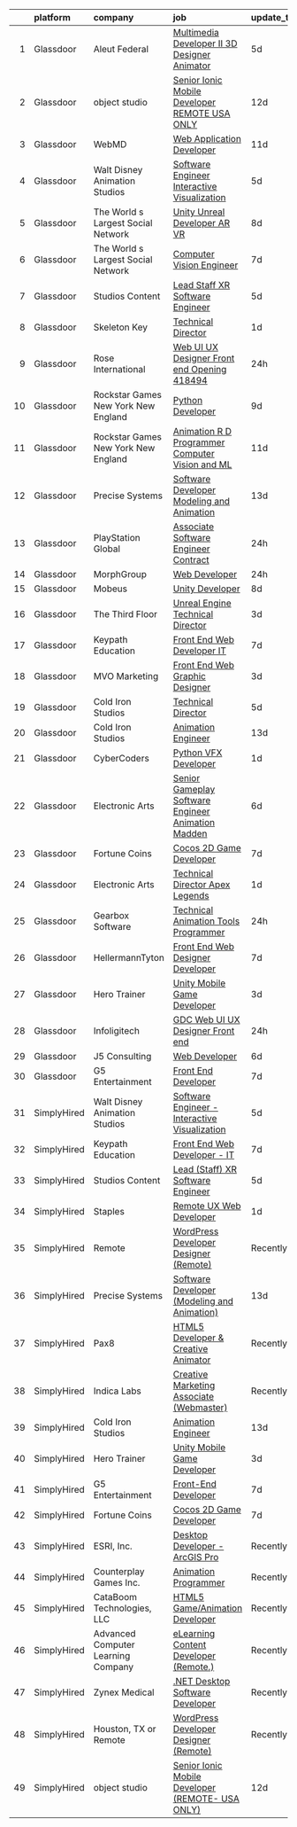 

|    | platform    | company                               | job                                                                                                                                                                                                                                                                                                                                                                                                                                                                                                                                                                                                                                                                                                                                                                                                                                                                                                                                                                                                                                                                                                                                                                                                                                                                                                                                                           | update_time   | location             |
|---:|:------------|:--------------------------------------|:--------------------------------------------------------------------------------------------------------------------------------------------------------------------------------------------------------------------------------------------------------------------------------------------------------------------------------------------------------------------------------------------------------------------------------------------------------------------------------------------------------------------------------------------------------------------------------------------------------------------------------------------------------------------------------------------------------------------------------------------------------------------------------------------------------------------------------------------------------------------------------------------------------------------------------------------------------------------------------------------------------------------------------------------------------------------------------------------------------------------------------------------------------------------------------------------------------------------------------------------------------------------------------------------------------------------------------------------------------------|:--------------|:---------------------|
|  1 | Glassdoor   | Aleut Federal                         | [Multimedia Developer II   3D Designer Animator](https://www.glassdoor.com/partner/jobListing.htm?pos=130&ao=1136043&s=58&guid=000001823e6d04538eeb39d43808a39b&src=GD_JOB_AD&t=SR&vt=w&cs=1_130fb584&cb=1658904708511&jobListingId=1008021020998&jrtk=3-0-1g8v6q14bkf0u801-1g8v6q14oi9ip800-3aa78bb73d048592-)                                                                                                                                                                                                                                                                                                                                                                                                                                                                                                                                                                                                                                                                                                                                                                                                                                                                                                                                                                                                                                               | 5d            | Colorado Springs, CO |
|  2 | Glassdoor   | object studio                         | [Senior Ionic Mobile Developer  REMOTE  USA ONLY ](https://www.glassdoor.com/partner/jobListing.htm?pos=115&ao=1136043&s=58&guid=000001823e6d04538eeb39d43808a39b&src=GD_JOB_AD&t=SR&vt=w&ea=1&cs=1_4f7fd446&cb=1658904708507&jobListingId=1008005650927&jrtk=3-0-1g8v6q14bkf0u801-1g8v6q14oi9ip800-8984049d416d7946-)                                                                                                                                                                                                                                                                                                                                                                                                                                                                                                                                                                                                                                                                                                                                                                                                                                                                                                                                                                                                                                        | 12d           | Remote               |
|  3 | Glassdoor   | WebMD                                 | [Web Application Developer](https://www.glassdoor.com/partner/jobListing.htm?pos=117&ao=1136043&s=58&guid=000001823e6d04538eeb39d43808a39b&src=GD_JOB_AD&t=SR&vt=w&cs=1_a44fbbb7&cb=1658904708507&jobListingId=1008008367061&jrtk=3-0-1g8v6q14bkf0u801-1g8v6q14oi9ip800-e28f196c8044f50b-)                                                                                                                                                                                                                                                                                                                                                                                                                                                                                                                                                                                                                                                                                                                                                                                                                                                                                                                                                                                                                                                                    | 11d           | Atlanta, GA          |
|  4 | Glassdoor   | Walt Disney Animation Studios         | [Software Engineer   Interactive Visualization](https://www.glassdoor.com/partner/jobListing.htm?pos=101&ao=1110586&s=58&guid=000001823e6d04538eeb39d43808a39b&src=GD_JOB_AD&t=SR&vt=w&cs=1_4e599a19&cb=1658904708505&jobListingId=1008020677665&cpc=D99DB9A39DE67464&jrtk=3-0-1g8v6q14bkf0u801-1g8v6q14oi9ip800-42a0d5a382f26cee--6NYlbfkN0DAFTyt7pbDCC2JPO79CSdi1dIb81yjczP5qsKcZIxgiYm3-7g-689UM0rgypL64cpNDepkh3HaOo81WMlARLLxajXu5kmw5CVT9Kx4CWAUP1282JamdjJiyKuoLIDZzJ9lqsO9RZnYWVxUqQAyNSPrSR1HSuWbsxerZX5orJ0YslQnHwjSABU6QjhvDFkQlEjpWmJ4O3V5a5wWY_3vMOhLF2aNheLCoPkpZ-nfVX1sBiUk3wcXuTUTKqLxIH5oOhquYG8b4kRyislX3fH4Yl15sSh3pj8VKxHbLdDLzeZ0YGhXFIrnOHdIT9Ob7uH17Eb8AWuMW9a4v7RQQC7v87lQEwCIsutybJjMlDNoifIm49AV45lTRfWBo-A8ZQc3MDZrc7Hte2465U1KLbAp9k2TG8eBDxeFiqBM8Pkds69P6FbSwQTeC3uR0CzMcMZwzZk%3D)                                                                                                                                                                                                                                                                                                                                                                                                                                                                                                                                             | 5d            | Burbank, CA          |
|  5 | Glassdoor   | The World s Largest Social Network    | [Unity Unreal Developer  AR VR ](https://www.glassdoor.com/partner/jobListing.htm?pos=107&ao=1110586&s=58&guid=000001823e6d04538eeb39d43808a39b&src=GD_JOB_AD&t=SR&vt=w&ea=1&cs=1_9014823d&cb=1658904708506&jobListingId=1008012651983&cpc=AC285F3A3ECA6BB0&jrtk=3-0-1g8v6q14bkf0u801-1g8v6q14oi9ip800-6a9687f16436b173--6NYlbfkN0DSgjPPcnEdvoK3uuxfISLALE6pB1FR7YSHOr_tSg5_QGIhoz_2VqUepdcKLBLI_zRvkDZhvtF_k8miCmwKmbQ_d86ghCkWK5Iyn9zY4XJYRa_cJlbg1rLK4zZUQXMOjDscXw6-RhjxJQyns7_2qNLXsUWksOCT123nD7wpF_Hivl8vz11EM2MFGU931A730SgOdjtPJw6aEerjRt3QvJ8CvvaNoQ9Ytly2je2sTY5fUCQriZYZYwFnn4jY8AeQae3cPRE4W71bQfhNp6g23Y58umKa4bZzo3TIp1w75kvi1rlaUmxqqJFnrR82f3RBesYaJPSpdq8Y_19Y80KANGonkrXBik-UvRW-G-jH__4n7OhoMLRazp7Kf9t4ayOOJbvzIYv--XIlVFsZf0XchlfJ71Wtsbywii4nr__o5AdqWIx1z-rFNCCFwbcYQIVeAGYgK_2svuDoAqwkTz3ketBa4khzM1JvVLhWvqVFS_Z2feJfMPI1FjUCA91uyIpddhHPQKF8uUyOqXYiU8EdeA5PGvXieQIygJxqe6e-6cyOcf1BbZQ_9n4fBr5H83mUlEY5HD5ashoE9Bvb8BcOf_-t)                                                                                                                                                                                                                                                                                                                                                                                                     | 8d            | Sausalito, CA        |
|  6 | Glassdoor   | The World s Largest Social Network    | [Computer Vision Engineer](https://www.glassdoor.com/partner/jobListing.htm?pos=105&ao=1110586&s=58&guid=000001823e6d04538eeb39d43808a39b&src=GD_JOB_AD&t=SR&vt=w&ea=1&cs=1_9e7c0512&cb=1658904708505&jobListingId=1008016092333&cpc=39A4E8CE329AB187&jrtk=3-0-1g8v6q14bkf0u801-1g8v6q14oi9ip800-c21374c0df2462de--6NYlbfkN0DSgjPPcnEdvoK3uuxfISLALE6pB1FR7YSHOr_tSg5_QGIhoz_2VqUepdcKLBLI_zSI5rPHLCmBGW7I1SK_7udTTJ3BXAPBxGEILkgmIHY-EsfBgN6v5C_THtSc2Nx7LlTPzmSznimamg2CYkT-E55Rwvn-jHTb3lK1wU_oRUkMEwwdf5MRqFvlJRZOV1A5yxffShd-qmRuZpvjnTibCtfcKBwTRQzkO0RT6W2F-VsyshpTb_ifwH0IVRZuXz3jokg4BeJfsONsPGwzI4kiYJAZZ09Og7ip5s-HmvdeNtzg7aBxBNCM05izzw2WDqDA47G75ni53494RlFlzYUaBKacUnfDUKVlqaKlEc3t1SJtj0Ty0mCtWGuesLaPLOIydjFwAYV3_6uT1078Lry-nL3tZWPEYdYyDuoMJtXE5QkhRqeNAam76u0SmQJX7gxnlf_einCGuSHMa5FF1tvl6TfZZZOsic4L2aTWfQ7OMB4Rt8BdL1n6vXqhx1ciTI791mI6Dc1MP70HnThBML2KoplPx_jD8TkX0DZGYUyuLrABcMSuJbOHo7IMKI-LV3y4oSr2H8UJdjblfPuJmJOcFTq4)                                                                                                                                                                                                                                                                                                                                                                                                           | 7d            | Denver, CO           |
|  7 | Glassdoor   | Studios Content                       | [Lead  Staff  XR Software Engineer](https://www.glassdoor.com/partner/jobListing.htm?pos=104&ao=1110586&s=58&guid=000001823e6d04538eeb39d43808a39b&src=GD_JOB_AD&t=SR&vt=w&cs=1_2a226d01&cb=1658904708505&jobListingId=1008020675863&cpc=036CEF58F9688075&jrtk=3-0-1g8v6q14bkf0u801-1g8v6q14oi9ip800-a02d03ca6b972eeb--6NYlbfkN0DAFTyt7pbDCC2JPO79CSdi1dIb81yjczP5qsKcZIxgiYm3-7g-689UM0rgypL64cpNDepkh3HaOlquiznncK0jDhtZzDMGJ0DVmq6xchC8MKpsDTl4-NPe-XVzN8aSxIOK4n9EysEMYtB1lSR1phauX5zsP9EDQYqDS4tc0RyaVYsYx6KEkE7ugTO5CwrcSNiWfMavWrr13h1FTAZz8DmMoCllLSpI9OVRHRKVwyTUppqUzUtdvIjrLl5TCI31krAXsTPTFIgITQAksJ1eIncAJw_GAPRknmLpbpaVuCfUvn3bHITNJMBoCRaLHF2M1qsT50wDCohGNLLzY9-4rZtI0kUeaHgbY4427EHGNqPNT7kN1XrX0ekQRja0JfMi51QjdOLwzQ4YVIctRifLyUUhJjy8PoL-Sr0FVGzagF88ChrbIGbj-MrwrXveuEDz3Rs%3D)                                                                                                                                                                                                                                                                                                                                                                                                                                                                                                                                                         | 5d            | Glendale, CA         |
|  8 | Glassdoor   | Skeleton Key                          | [Technical Director](https://www.glassdoor.com/partner/jobListing.htm?pos=123&ao=1136043&s=58&guid=000001823e6d04538eeb39d43808a39b&src=GD_JOB_AD&t=SR&vt=w&ea=1&cs=1_335179ea&cb=1658904708509&jobListingId=1008028986208&jrtk=3-0-1g8v6q14bkf0u801-1g8v6q14oi9ip800-6794bc6288176968-)                                                                                                                                                                                                                                                                                                                                                                                                                                                                                                                                                                                                                                                                                                                                                                                                                                                                                                                                                                                                                                                                      | 1d            | Austin, TX           |
|  9 | Glassdoor   | Rose International                    | [Web UI UX Designer  Front end  Opening  418494](https://www.glassdoor.com/partner/jobListing.htm?pos=106&ao=1110586&s=58&guid=000001823e6d04538eeb39d43808a39b&src=GD_JOB_AD&t=SR&vt=w&ea=1&cs=1_bb06d8a7&cb=1658904708506&jobListingId=1008030385070&cpc=2F9DD8B511C89582&jrtk=3-0-1g8v6q14bkf0u801-1g8v6q14oi9ip800-271a14efb76083a2--6NYlbfkN0B6gYLiPzX3Klpbl49OuxoIZqVtnvEet7IZUhlrZDSG3sY-I6CIGHSMA_bS7ldJ8pMTeWzheEOC4LGQTyKrLxL9Eq6I3psS14ikmQ6U-h_d_HR72Abxu-p--Yp-6Nw4OGh8yL5ZUWpUnR3n_2f3AvUZiHSD0nyQxMzj4oyrZGAbqRRc2oTmOxSCjjvC-pNob2f78W4gwDvDG7TeV5SVipN6Jb7Qh1lek77ki1CrNysXbZrUZisnNnFchQPBzHf0FFRr6Zqu-NSwtcigQgnnxn2vkIw_r9sBa0MoUxZ8I5_WXJRWwhayc65HYrJQaRMTwXiZbOroIQZGQSS_9dI7oLdB-fWNEfPXDvteHWdcAvWveMBGcSNAN8IYNhDPlQ_VPzyuUuFKNJEJbWHc9BUhQoSYK5kSd6rQ-wYBwjJaZvg7sTQOl9qyEVxqOMY7u4ikDyZd75lO57N-LdFCA--fUR1h3NQUJFWkWaX_mEn40_wTujfjnxbg1EmohcDADKFIPAY6JrWe1o4fE4wOBbRT2qUw)                                                                                                                                                                                                                                                                                                                                                                                                                                                     | 24h           | Atlanta, GA          |
| 10 | Glassdoor   | Rockstar Games New York   New England | [Python Developer](https://www.glassdoor.com/partner/jobListing.htm?pos=124&ao=1136043&s=58&guid=000001823e6d04538eeb39d43808a39b&src=GD_JOB_AD&t=SR&vt=w&cs=1_dc7d3aab&cb=1658904708509&jobListingId=1008010884186&jrtk=3-0-1g8v6q14bkf0u801-1g8v6q14oi9ip800-5ad0822d2f5243ae-)                                                                                                                                                                                                                                                                                                                                                                                                                                                                                                                                                                                                                                                                                                                                                                                                                                                                                                                                                                                                                                                                             | 9d            | Manhattan            |
| 11 | Glassdoor   | Rockstar Games New York   New England | [Animation R D Programmer  Computer Vision and ML](https://www.glassdoor.com/partner/jobListing.htm?pos=129&ao=1136043&s=58&guid=000001823e6d04538eeb39d43808a39b&src=GD_JOB_AD&t=SR&vt=w&cs=1_98999e14&cb=1658904708510&jobListingId=1008008924422&jrtk=3-0-1g8v6q14bkf0u801-1g8v6q14oi9ip800-3642d98c74d7049e-)                                                                                                                                                                                                                                                                                                                                                                                                                                                                                                                                                                                                                                                                                                                                                                                                                                                                                                                                                                                                                                             | 11d           | Manhattan            |
| 12 | Glassdoor   | Precise Systems                       | [Software Developer  Modeling and Animation ](https://www.glassdoor.com/partner/jobListing.htm?pos=116&ao=1136043&s=58&guid=000001823e6d04538eeb39d43808a39b&src=GD_JOB_AD&t=SR&vt=w&ea=1&cs=1_d0fc1486&cb=1658904708507&jobListingId=1008004152660&jrtk=3-0-1g8v6q14bkf0u801-1g8v6q14oi9ip800-fe782767aaad92cb-)                                                                                                                                                                                                                                                                                                                                                                                                                                                                                                                                                                                                                                                                                                                                                                                                                                                                                                                                                                                                                                             | 13d           | San Diego, CA        |
| 13 | Glassdoor   | PlayStation Global                    | [Associate Software Engineer  Contract ](https://www.glassdoor.com/partner/jobListing.htm?pos=125&ao=1136043&s=58&guid=000001823e6d04538eeb39d43808a39b&src=GD_JOB_AD&t=SR&vt=w&ea=1&cs=1_9176c11b&cb=1658904708510&jobListingId=1008031450587&jrtk=3-0-1g8v6q14bkf0u801-1g8v6q14oi9ip800-03ce7458d3a9f208-)                                                                                                                                                                                                                                                                                                                                                                                                                                                                                                                                                                                                                                                                                                                                                                                                                                                                                                                                                                                                                                                  | 24h           | San Diego, CA        |
| 14 | Glassdoor   | MorphGroup                            | [Web Developer](https://www.glassdoor.com/partner/jobListing.htm?pos=126&ao=1136043&s=58&guid=000001823e6d04538eeb39d43808a39b&src=GD_JOB_AD&t=SR&vt=w&ea=1&cs=1_0b0fabff&cb=1658904708510&jobListingId=1008032025394&jrtk=3-0-1g8v6q14bkf0u801-1g8v6q14oi9ip800-7a3edc92aa0afc92-)                                                                                                                                                                                                                                                                                                                                                                                                                                                                                                                                                                                                                                                                                                                                                                                                                                                                                                                                                                                                                                                                           | 24h           | Chantilly, VA        |
| 15 | Glassdoor   | Mobeus                                | [Unity Developer](https://www.glassdoor.com/partner/jobListing.htm?pos=111&ao=1136043&s=58&guid=000001823e6d04538eeb39d43808a39b&src=GD_JOB_AD&t=SR&vt=w&ea=1&cs=1_0b06a4b9&cb=1658904708506&jobListingId=1008012455848&jrtk=3-0-1g8v6q14bkf0u801-1g8v6q14oi9ip800-8725804754ef9c43-)                                                                                                                                                                                                                                                                                                                                                                                                                                                                                                                                                                                                                                                                                                                                                                                                                                                                                                                                                                                                                                                                         | 8d            | United, WV           |
| 16 | Glassdoor   | The Third Floor                       | [Unreal Engine Technical Director](https://www.glassdoor.com/partner/jobListing.htm?pos=127&ao=1136043&s=58&guid=000001823e6d04538eeb39d43808a39b&src=GD_JOB_AD&t=SR&vt=w&cs=1_dace12a5&cb=1658904708510&jobListingId=1008024890641&jrtk=3-0-1g8v6q14bkf0u801-1g8v6q14oi9ip800-bfdfc7a0e7249863-)                                                                                                                                                                                                                                                                                                                                                                                                                                                                                                                                                                                                                                                                                                                                                                                                                                                                                                                                                                                                                                                             | 3d            | Los Angeles, CA      |
| 17 | Glassdoor   | Keypath Education                     | [Front End Web Developer   IT](https://www.glassdoor.com/partner/jobListing.htm?pos=103&ao=1110586&s=58&guid=000001823e6d04538eeb39d43808a39b&src=GD_JOB_AD&t=SR&vt=w&ea=1&cs=1_c6b92350&cb=1658904708505&jobListingId=1008016122648&cpc=AF770993EC679D41&jrtk=3-0-1g8v6q14bkf0u801-1g8v6q14oi9ip800-78f317af56e3f18c--6NYlbfkN0B5yzmwsWuqFEnZ4KZ0oZggF_kecX9RXCcNgmDdqnpqNuS9SQwkvMm25LJOlwnoQeRGVNLuM68xe_XBupscoGWwLuAmAECc7b1ebtEBdhfC5DUw0FIOA52Rp9Xn4PKH-c0divItmOUKO7DkM3INqiqcAzduqg14ZHADXTMottiuw7WUxXzUup9t1JXlxov6LZRziP_60A2tgDsMVHp3x_sNh9e0M-IYcU-eOLuyT4fuujT0o31b2AC6_lUSko5f__83pYe8V4IZ7lxkJZMmtCObgDdnxxmWyVHx6eiCkFdyLaZM2yd4U0AQp4y8dr7Ga9VjbPaALYcsABcGUx_WuNx5Fhu8ho3z3f4qa_7Oz2GTPu2Y89Z5T3blxCkA4_rkpF7s2PSzsHOSdIV-opPEYwkC5s0LUik_9FVPKRQn_lRhdZISU7jqBXPVEbxz6sA3XcVq_AHSM-rMcKM_rwdrseTxF7Bssr7DkI8VYgxRUfttqHWykB6vXH4de-oSV66Clb6_xQ4wlgG_GVlYckCc4s4iIT7FO987k22k_FKRmKookPITv9wdlEZV0LKvakM3jduDP8g0tM0FHTX8pFN1okPBpIcNrSXRYzaYuf-cZvHwbYf0NGUSnSeu)                                                                                                                                                                                                                                                                                                                                                                       | 7d            | Schaumburg, IL       |
| 18 | Glassdoor   | MVO Marketing                         | [Front End Web   Graphic Designer](https://www.glassdoor.com/partner/jobListing.htm?pos=102&ao=1110586&s=58&guid=000001823e6d04538eeb39d43808a39b&src=GD_JOB_AD&t=SR&vt=w&ea=1&cs=1_272a2ec0&cb=1658904708505&jobListingId=1008024519056&cpc=A938E184CF850189&jrtk=3-0-1g8v6q14bkf0u801-1g8v6q14oi9ip800-3b25daaea7107c67--6NYlbfkN0D788tVLZnHYB2JKTLmCXo4PydfvtZKcdbYx6lxKaz3Imdx95jlIVm00i35LBHAa-O4IzZZWOa0zLoaT7fNYN8AHYMUM6AAltPVchZhbRZic0KWdCPAKFFyP_-LGP_Ixo0BdG9O34TFUueAp7uKr6vBL2hBJYT88lFTd2urEJmiT2xL0FXt1NBoJKsQVlamHiJycIvE0EAPi_4jx_EZysejGWMwNfXKsEP6xsADq3f514WqXNOlN4Fz1WlwRpvmgqevkZypaw-1zlbZ8pTvXLJV-BxoZbP5FGlLH7Icc9pv9zVl6E0ENR6Q3eA_lMJCypXHvtJ1xILBCeOm2zkoKel25pbNNZPvf7axJ5Ao5toMlocHoVC_SJ40tBCtvpGS2oK_q2nRAEKIwwytR6ZHh-GdZjS9H5xEaAK486fR7iDxE8U_BsftNcaE7UV-Hv94d66dUe9wemSNm-Tjo1rCqiDIK3oq7iSzHQNlDM3vqNpzp4bcvU5I17_jSq32XWqlUBFvt7pkllDLplMiDN99Y5t1)                                                                                                                                                                                                                                                                                                                                                                                                                                                                   | 3d            | Roswell, GA          |
| 19 | Glassdoor   | Cold Iron Studios                     | [Technical Director](https://www.glassdoor.com/partner/jobListing.htm?pos=128&ao=1136043&s=58&guid=000001823e6d04538eeb39d43808a39b&src=GD_JOB_AD&t=SR&vt=w&ea=1&cs=1_9b835457&cb=1658904708510&jobListingId=1008020385355&jrtk=3-0-1g8v6q14bkf0u801-1g8v6q14oi9ip800-35e912e144a86a0f-)                                                                                                                                                                                                                                                                                                                                                                                                                                                                                                                                                                                                                                                                                                                                                                                                                                                                                                                                                                                                                                                                      | 5d            | Remote               |
| 20 | Glassdoor   | Cold Iron Studios                     | [Animation Engineer](https://www.glassdoor.com/partner/jobListing.htm?pos=113&ao=1136043&s=58&guid=000001823e6d04538eeb39d43808a39b&src=GD_JOB_AD&t=SR&vt=w&ea=1&cs=1_29fe64d5&cb=1658904708506&jobListingId=1008003738705&jrtk=3-0-1g8v6q14bkf0u801-1g8v6q14oi9ip800-7ec8e93f903792ed-)                                                                                                                                                                                                                                                                                                                                                                                                                                                                                                                                                                                                                                                                                                                                                                                                                                                                                                                                                                                                                                                                      | 13d           | Remote               |
| 21 | Glassdoor   | CyberCoders                           | [Python VFX Developer](https://www.glassdoor.com/partner/jobListing.htm?pos=108&ao=1110586&s=58&guid=000001823e6d04538eeb39d43808a39b&src=GD_JOB_AD&t=SR&vt=w&ea=1&cs=1_8e670543&cb=1658904708506&jobListingId=1008028546383&cpc=AC285F3A3ECA6BB0&jrtk=3-0-1g8v6q14bkf0u801-1g8v6q14oi9ip800-53680b82fcd18606--6NYlbfkN0CpFJQzrgRR8WqXWK1qKKEqALWJw739KlKqr2H-MSI4eoBlI4EFrmor2FYZMP3muM1_EXMsZV3kh7pM3awCHfVvK6IxO_E4lgOr2VSJsU229OZh9RNODgy4wyoLk_rRfgIQCIszgVLah18XIu6bdc12ebYjvwTbvS9huGbjp4j2enqtZoIe785Se5lPuol6Z57wQGxA80gE5_qeNsSuCk2ogCQ5PHwMvQ-iW-MhxBNzIGRSGMvs0M3YWapS8j8Z19T8ATXZvtP9QxhIfY5SqAy7LIXf-HJItNFho-mBpEzFWjXZqoLZcOH_nwevfSE9rUvWYTh1l9e8LV3CiQGF0UkEVom1cvVCwlynCldakDju3uHvmWM42oNweerSf-eND5rW8c1iyLj1HVWW1iRHbWa8k_Q1oKuz1rbTnm_C7jHmnNeBDepeSzJE-Lb9MQWWDk6MilBtuTfZbPZJJzIgDQlUBrsK7opcCeucrstz0S3iOQGBzSIW9NmAKGFLeFokjl9ui1LASzp9BDs_KDFTS42aUhVPUmoDFmo1bZOqGU3cZixNaB792xO8ubUyKIs-2MSPm84UOqNWmP2BRAxeH9ez8X2elnijcTxDQ3vcpQe3d9cw6eTvIs8ZOFxQLMqKcZqaYSdAsw9TJIH69pAqdhhFfm3Z70b1Ahy2LGxGZlyH8rgFyZBEF-r3zMeaA4Si-REltdP12U-GMGdiPJssGc2kZEbHVpuAs0jR8AmReIyv-cJ8gAaH16W62QsUzCWzxm6oFKN3Z1_c9JW8oHglEF5WOjJUB-piqnKtKoFXkRULHDMnbY7JW_L3Y1lBf8zkXs7J_r4-RyCRjlTneRDuTA_kVHNg9MD8HZlrF-13ZG4HN3_mPyhduxLKu4VcmHNuyzt1sGoihpvqnOX04uuVS_Gg3fT6TTRP6Sf_jVC5oFs_0vxiPeHZlCkh_-B_eUZsn1AsTIilMEUGqdcwzIlRY8HknT3_ljxR2YI%3D) | 1d            | Burbank, CA          |
| 22 | Glassdoor   | Electronic Arts                       | [Senior Gameplay Software Engineer  Animation    Madden](https://www.glassdoor.com/partner/jobListing.htm?pos=114&ao=1136043&s=58&guid=000001823e6d04538eeb39d43808a39b&src=GD_JOB_AD&t=SR&vt=w&cs=1_da1288c3&cb=1658904708506&jobListingId=1008017356081&jrtk=3-0-1g8v6q14bkf0u801-1g8v6q14oi9ip800-ed60ce436b362348-)                                                                                                                                                                                                                                                                                                                                                                                                                                                                                                                                                                                                                                                                                                                                                                                                                                                                                                                                                                                                                                       | 6d            | Orlando, FL          |
| 23 | Glassdoor   | Fortune Coins                         | [Cocos 2D Game Developer](https://www.glassdoor.com/partner/jobListing.htm?pos=110&ao=1136043&s=58&guid=000001823e6d04538eeb39d43808a39b&src=GD_JOB_AD&t=SR&vt=w&ea=1&cs=1_b5fa6607&cb=1658904708506&jobListingId=1008014796451&jrtk=3-0-1g8v6q14bkf0u801-1g8v6q14oi9ip800-1bcab52bcc4e246a-)                                                                                                                                                                                                                                                                                                                                                                                                                                                                                                                                                                                                                                                                                                                                                                                                                                                                                                                                                                                                                                                                 | 7d            | Remote               |
| 24 | Glassdoor   | Electronic Arts                       | [Technical Director  Apex Legends ](https://www.glassdoor.com/partner/jobListing.htm?pos=120&ao=1136043&s=58&guid=000001823e6d04538eeb39d43808a39b&src=GD_JOB_AD&t=SR&vt=w&cs=1_481d13ca&cb=1658904708509&jobListingId=1008028589177&jrtk=3-0-1g8v6q14bkf0u801-1g8v6q14oi9ip800-c0f7945fe6473f17-)                                                                                                                                                                                                                                                                                                                                                                                                                                                                                                                                                                                                                                                                                                                                                                                                                                                                                                                                                                                                                                                            | 1d            | Los Angeles, CA      |
| 25 | Glassdoor   | Gearbox Software                      | [Technical Animation Tools Programmer](https://www.glassdoor.com/partner/jobListing.htm?pos=119&ao=1136043&s=58&guid=000001823e6d04538eeb39d43808a39b&src=GD_JOB_AD&t=SR&vt=w&ea=1&cs=1_45d36416&cb=1658904708507&jobListingId=1008029963137&jrtk=3-0-1g8v6q14bkf0u801-1g8v6q14oi9ip800-6d93732b1841f5c1-)                                                                                                                                                                                                                                                                                                                                                                                                                                                                                                                                                                                                                                                                                                                                                                                                                                                                                                                                                                                                                                                    | 24h           | Frisco, TX           |
| 26 | Glassdoor   | HellermannTyton                       | [Front End Web Designer Developer](https://www.glassdoor.com/partner/jobListing.htm?pos=122&ao=1136043&s=58&guid=000001823e6d04538eeb39d43808a39b&src=GD_JOB_AD&t=SR&vt=w&ea=1&cs=1_e0631f49&cb=1658904708509&jobListingId=1008015633229&jrtk=3-0-1g8v6q14bkf0u801-1g8v6q14oi9ip800-dbe7d8bfa1e421c8-)                                                                                                                                                                                                                                                                                                                                                                                                                                                                                                                                                                                                                                                                                                                                                                                                                                                                                                                                                                                                                                                        | 7d            | Milwaukee, WI        |
| 27 | Glassdoor   | Hero Trainer                          | [Unity Mobile Game Developer](https://www.glassdoor.com/partner/jobListing.htm?pos=109&ao=1136043&s=58&guid=000001823e6d04538eeb39d43808a39b&src=GD_JOB_AD&t=SR&vt=w&ea=1&cs=1_35316111&cb=1658904708506&jobListingId=1008024775969&jrtk=3-0-1g8v6q14bkf0u801-1g8v6q14oi9ip800-99541d7b00e6f9fc-)                                                                                                                                                                                                                                                                                                                                                                                                                                                                                                                                                                                                                                                                                                                                                                                                                                                                                                                                                                                                                                                             | 3d            | Remote               |
| 28 | Glassdoor   | Infoligitech                          | [GDC Web UI UX Designer  Front end ](https://www.glassdoor.com/partner/jobListing.htm?pos=118&ao=1136043&s=58&guid=000001823e6d04538eeb39d43808a39b&src=GD_JOB_AD&t=SR&vt=w&ea=1&cs=1_d33c8e8f&cb=1658904708507&jobListingId=1008030496616&jrtk=3-0-1g8v6q14bkf0u801-1g8v6q14oi9ip800-56fc83668bd517f0-)                                                                                                                                                                                                                                                                                                                                                                                                                                                                                                                                                                                                                                                                                                                                                                                                                                                                                                                                                                                                                                                      | 24h           | Atlanta, GA          |
| 29 | Glassdoor   | J5 Consulting                         | [Web Developer](https://www.glassdoor.com/partner/jobListing.htm?pos=121&ao=1136043&s=58&guid=000001823e6d04538eeb39d43808a39b&src=GD_JOB_AD&t=SR&vt=w&ea=1&cs=1_ad31bae9&cb=1658904708509&jobListingId=1008018242416&jrtk=3-0-1g8v6q14bkf0u801-1g8v6q14oi9ip800-8d633f17a317ae0f-)                                                                                                                                                                                                                                                                                                                                                                                                                                                                                                                                                                                                                                                                                                                                                                                                                                                                                                                                                                                                                                                                           | 6d            | Chantilly, VA        |
| 30 | Glassdoor   | G5 Entertainment                      | [Front End Developer](https://www.glassdoor.com/partner/jobListing.htm?pos=112&ao=1136043&s=58&guid=000001823e6d04538eeb39d43808a39b&src=GD_JOB_AD&t=SR&vt=w&cs=1_d5404e6f&cb=1658904708506&jobListingId=1008014904853&jrtk=3-0-1g8v6q14bkf0u801-1g8v6q14oi9ip800-f3abba0302d8d498-)                                                                                                                                                                                                                                                                                                                                                                                                                                                                                                                                                                                                                                                                                                                                                                                                                                                                                                                                                                                                                                                                          | 7d            | Remote               |
| 31 | SimplyHired | Walt Disney Animation Studios         | [Software Engineer - Interactive Visualization](https://www.simplyhired.com/job/CBvi61xXJ4kwX5N5JeE3ydgxmSNJyCF7WcwW9DsvM88E_oYFML_gFQ?q=animation+developer)                                                                                                                                                                                                                                                                                                                                                                                                                                                                                                                                                                                                                                                                                                                                                                                                                                                                                                                                                                                                                                                                                                                                                                                                 | 5d            | Burbank, CA          |
| 32 | SimplyHired | Keypath Education                     | [Front End Web Developer - IT](https://www.simplyhired.com/job/4eFwi9-mqPM0MIRJwkzP4yMg1KNW1ypBDXc09PUMgdyaVoNy6nEV0Q?q=animation+developer)                                                                                                                                                                                                                                                                                                                                                                                                                                                                                                                                                                                                                                                                                                                                                                                                                                                                                                                                                                                                                                                                                                                                                                                                                  | 7d            | Schaumburg, IL       |
| 33 | SimplyHired | Studios Content                       | [Lead (Staff) XR Software Engineer](https://www.simplyhired.com/job/5yg4PGEW1Q6S_sTGJ3cYuebp6kPfYB1lTj-WzK9SOq4S1xAg1elrrQ?q=animation+developer)                                                                                                                                                                                                                                                                                                                                                                                                                                                                                                                                                                                                                                                                                                                                                                                                                                                                                                                                                                                                                                                                                                                                                                                                             | 5d            | Glendale, CA         |
| 34 | SimplyHired | Staples                               | [Remote UX Web Developer](https://www.simplyhired.com/job/5xsH_JngsG263Enk4DrRsIFTqIOF8nFQ4KfEo4FggxLRwBU4KkKDgA?q=animation+developer)                                                                                                                                                                                                                                                                                                                                                                                                                                                                                                                                                                                                                                                                                                                                                                                                                                                                                                                                                                                                                                                                                                                                                                                                                       | 1d            | United States        |
| 35 | SimplyHired | Remote                                | [WordPress Developer Designer (Remote)](https://www.simplyhired.com/job/vCmXXL4JGKGV5eNVuHA7oB8PSm-NsHdC9WQISU8OzQ6fl4_GaHZp9A?q=animation+developer)                                                                                                                                                                                                                                                                                                                                                                                                                                                                                                                                                                                                                                                                                                                                                                                                                                                                                                                                                                                                                                                                                                                                                                                                         | Recently      | United States        |
| 36 | SimplyHired | Precise Systems                       | [Software Developer (Modeling and Animation)](https://www.simplyhired.com/job/mrs3BpEPLgIC-F-3wHMo4hzRssI_W8irIt7Ip4zU1eR-T_S3xQtTOw?q=animation+developer)                                                                                                                                                                                                                                                                                                                                                                                                                                                                                                                                                                                                                                                                                                                                                                                                                                                                                                                                                                                                                                                                                                                                                                                                   | 13d           | San Diego, CA        |
| 37 | SimplyHired | Pax8                                  | [HTML5 Developer & Creative Animator](https://www.simplyhired.com/job/DcI9boA9QAGhvEhJ0nrKDcXbjJdV-Xc9RNA8XU8-WgXmrk0-CIjjnA?q=animation+developer)                                                                                                                                                                                                                                                                                                                                                                                                                                                                                                                                                                                                                                                                                                                                                                                                                                                                                                                                                                                                                                                                                                                                                                                                           | Recently      | Denver, CO           |
| 38 | SimplyHired | Indica Labs                           | [Creative Marketing Associate (Webmaster)](https://www.simplyhired.com/job/CiOYg9ZwXWnfAfWFYgpeXNQ65sUJYFSHCYI9aKhasdAuHPtez9K0_g?q=animation+developer)                                                                                                                                                                                                                                                                                                                                                                                                                                                                                                                                                                                                                                                                                                                                                                                                                                                                                                                                                                                                                                                                                                                                                                                                      | Recently      | Albuquerque, NM      |
| 39 | SimplyHired | Cold Iron Studios                     | [Animation Engineer](https://www.simplyhired.com/job/_k9O-EHdSx8NESZMFWM66htNlUjbI1UCI5s37Wea0oYwUMx34VHqVg?q=animation+developer)                                                                                                                                                                                                                                                                                                                                                                                                                                                                                                                                                                                                                                                                                                                                                                                                                                                                                                                                                                                                                                                                                                                                                                                                                            | 13d           | Remote               |
| 40 | SimplyHired | Hero Trainer                          | [Unity Mobile Game Developer](https://www.simplyhired.com/job/xWspB4OCY15ivV8yoCWMKMnWMHJUbDzwnjYWd6YsZQR3UYj_M5PKPA?q=animation+developer)                                                                                                                                                                                                                                                                                                                                                                                                                                                                                                                                                                                                                                                                                                                                                                                                                                                                                                                                                                                                                                                                                                                                                                                                                   | 3d            | Remote               |
| 41 | SimplyHired | G5 Entertainment                      | [Front-End Developer](https://www.simplyhired.com/job/zKfcymdm3jmvJkBPXSuTDEK61tlLrs7TDRlx0PAnh1xsM9fx_-M9Zw?q=animation+developer)                                                                                                                                                                                                                                                                                                                                                                                                                                                                                                                                                                                                                                                                                                                                                                                                                                                                                                                                                                                                                                                                                                                                                                                                                           | 7d            | Remote               |
| 42 | SimplyHired | Fortune Coins                         | [Cocos 2D Game Developer](https://www.simplyhired.com/job/kBw9x8f9uFCyRtwg5kJb17iXBteY7dUA0MZCJQFWo5qCo8V6GuT-gQ?q=animation+developer)                                                                                                                                                                                                                                                                                                                                                                                                                                                                                                                                                                                                                                                                                                                                                                                                                                                                                                                                                                                                                                                                                                                                                                                                                       | 7d            | Remote               |
| 43 | SimplyHired | ESRI, Inc.                            | [Desktop Developer - ArcGIS Pro](https://www.simplyhired.com/job/Pn0jlgPOSBBY-nMbXrtFeV4yvqyMnKMGCwWZz4L1Vtp9irTKUDf2Rg?q=animation+developer)                                                                                                                                                                                                                                                                                                                                                                                                                                                                                                                                                                                                                                                                                                                                                                                                                                                                                                                                                                                                                                                                                                                                                                                                                | Recently      | Remote               |
| 44 | SimplyHired | Counterplay Games Inc.                | [Animation Programmer](https://www.simplyhired.com/job/ja01lGWLinKLuR563KA6A4U8WQhuf1FHnXZkvmF_Ju9Z07Y3VkVtsQ?q=animation+developer)                                                                                                                                                                                                                                                                                                                                                                                                                                                                                                                                                                                                                                                                                                                                                                                                                                                                                                                                                                                                                                                                                                                                                                                                                          | Recently      | Remote               |
| 45 | SimplyHired | CataBoom Technologies, LLC            | [HTML5 Game/Animation Developer](https://www.simplyhired.com/job/rcD9kqRruTFu3sLPN7RcYmKqhwYda35Xkfl4DXnDIh1VgwPtoMUoDw?q=animation+developer)                                                                                                                                                                                                                                                                                                                                                                                                                                                                                                                                                                                                                                                                                                                                                                                                                                                                                                                                                                                                                                                                                                                                                                                                                | Recently      | Richardson, TX       |
| 46 | SimplyHired | Advanced Computer Learning Company    | [eLearning Content Developer (Remote.)](https://www.simplyhired.com/job/cimWQKAh908_bZa2AOVO5UxoFRVk3n7kWOwOni8yCtJr2sloBFHj-g?q=animation+developer)                                                                                                                                                                                                                                                                                                                                                                                                                                                                                                                                                                                                                                                                                                                                                                                                                                                                                                                                                                                                                                                                                                                                                                                                         | Recently      | Remote               |
| 47 | SimplyHired | Zynex Medical                         | [.NET Desktop Software Developer](https://www.simplyhired.com/job/CkZS4u7p1I92Dp42AUwS_a_ddjsrJw7_CNhZYtWMjYq5qdAiX22kGQ?q=animation+developer)                                                                                                                                                                                                                                                                                                                                                                                                                                                                                                                                                                                                                                                                                                                                                                                                                                                                                                                                                                                                                                                                                                                                                                                                               | Recently      | Englewood, CO        |
| 48 | SimplyHired | Houston, TX or Remote                 | [WordPress Developer Designer (Remote)](https://www.simplyhired.com/job/h5NIRqnG6nzwtBLlFlrT64773r4CAOGZWfW6vATD8Z8CzAc7NchDIg?q=animation+developer)                                                                                                                                                                                                                                                                                                                                                                                                                                                                                                                                                                                                                                                                                                                                                                                                                                                                                                                                                                                                                                                                                                                                                                                                         | Recently      | The Woodlands, TX    |
| 49 | SimplyHired | object studio                         | [Senior Ionic Mobile Developer (REMOTE- USA ONLY)](https://www.simplyhired.com/job/VTfU4gPhNNLj7sAQJ_tGPwklvZml_KRJ5DcBbkFLlgQ0G2WeSqAFWQ?q=animation+developer)                                                                                                                                                                                                                                                                                                                                                                                                                                                                                                                                                                                                                                                                                                                                                                                                                                                                                                                                                                                                                                                                                                                                                                                              | 12d           | Remote               |